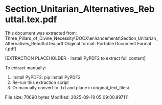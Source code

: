 # Section_Unitarian_Alternatives_Rebuttal.tex.pdf

This document was extracted from: Three_Pillars_of_Divine_Necessity\DOCX\enhancements\Section_Unitarian_Alternatives_Rebuttal.tex.pdf
Original format: Portable Document Format (.pdf)

[EXTRACTION PLACEHOLDER - Install PyPDF2 to extract full content]

To extract manually:
1. Install PyPDF2: pip install PyPDF2
2. Re-run this extraction script  
3. Or manually convert to .txt and place in original_text_files/

File size: 70690 bytes
Modified: 2025-09-18 05:09:00.897111
